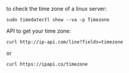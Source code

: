 to check the time zone of a linux server:

```
sudo timedatectl show --va -p Timezone
```

API to get your time zone:

```
curl http://ip-api.com/line?fields=timezone
```

or 

```
curl https://ipapi.co/timezone
```
